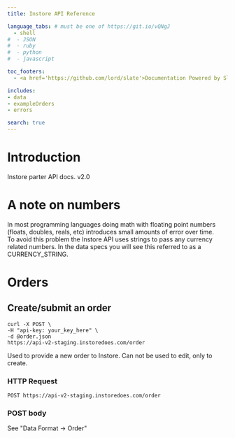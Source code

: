 ```yaml
---
title: Instore API Reference

language_tabs: # must be one of https://git.io/vQNgJ
  - shell
#  - JSON
#  - ruby
#  - python
#  - javascript

toc_footers:
  - <a href='https://github.com/lord/slate'>Documentation Powered by Slate</a>

includes:
- data
- exampleOrders
- errors

search: true
---
```


# Introduction

Instore parter API docs.  v2.0

# A note on numbers

In most programming languages doing math with floating point numbers (floats, doubles, reals, etc) introduces small amounts of error over time.  
To avoid this problem the Instore API uses strings to pass any currency related numbers.  In the data specs you will see this referred to as a CURRENCY_STRING.

# Orders

## Create/submit an order

```shell
curl -X POST \
-H "api-key: your_key_here" \
-d @order.json
https://api-v2-staging.instoredoes.com/order
```

Used to provide a new order to Instore.  Can not be used to edit, only to create.

### HTTP Request

`POST https://api-v2-staging.instoredoes.com/order`

### POST body

See "Data Format -> Order"
